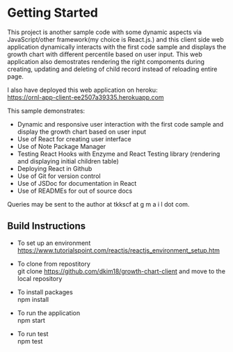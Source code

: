 # Getting Started

This project is another sample code with some dynamic aspects via JavaScript/other framework(my choice is React.js.) and this client side web application dynamically interacts with the first code sample and displays the growth chart with different percentile based on user input. This web application also demostrates rendering the right compoments during creating, updating and deleting of child record instead of reloading entire page.


I also have deployed this web application on heroku:<br>
<a href="https://ornl-app-client-ee2507a39335.herokuapp.com">https://ornl-app-client-ee2507a39335.herokuapp.com</a>


This sample demonstrates:
* Dynamic and responsive user interaction with the first code sample and display the growth chart based on user input
* Use of React for creating user interface
* Use of Note Package Manager
* Testing React Hooks with Enzyme and React Testing library (rendering and displaying initial children table)
* Deploying React in Github
* Use of Git for version control
* Use of JSDoc for documentation in React
* Use of READMEs for out of source docs


Queries may be sent to the author at tkkscf at g m a i l dot com.

## Build Instructions

* To set up an environment
<a href="https://www.tutorialspoint.com/reactjs/reactjs_environment_setup.htm">https://www.tutorialspoint.com/reactjs/reactjs_environment_setup.htm</a>


* To clone from repostitory<br>
git clone https://github.com/dkim18/growth-chart-client
and move to the local repository

* To install packages<br>
npm install


* To run the application<br>
npm start

* To run test<br>
npm test




